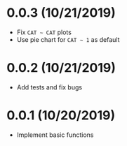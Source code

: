 # 0.0.3 (10/21/2019)
- Fix `CAT ~ CAT` plots
- Use pie chart for `CAT ~ 1` as default

# 0.0.2 (10/21/2019)
- Add tests and fix bugs

# 0.0.1 (10/20/2019)
- Implement basic functions